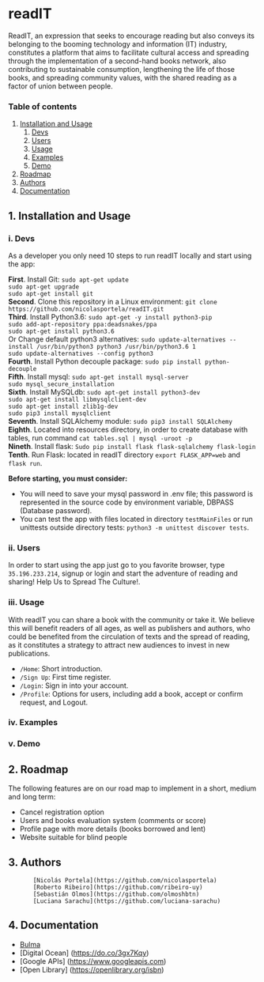 # readIT

ReadIT, an expression that seeks to encourage reading but also conveys its belonging to the booming technology and information (IT) industry, constitutes a platform that aims to facilitate cultural access and spreading through the implementation of a second-hand books network, also contributing to sustainable consumption, lengthening the life of those books, and spreading community values, with the shared reading as a factor of union between people.

### Table of contents
1. [Installation and Usage](#1)
   1. [Devs](#11)
   2. [Users](#12)
   3. [Usage](#13)
   4. [Examples](#14)
   5. [Demo](#15)
2. [Roadmap](#2)
3. [Authors](#3)
4. [Documentation](#4)

## 1. Installation and Usage <a name="1"></a>

### i. Devs <a name="11"></a>
As a developer you only need 10 steps to run readIT locally and start using the app:

**First**. Install Git: `sudo apt-get update`\
                         `sudo apt-get upgrade`\
                         `sudo apt-get install git`\
**Second**. Clone this repository in a Linux environment: `git clone https://github.com/nicolasportela/readIT.git`\
**Third**. Install Python3.6: `sudo apt-get -y install python3-pip`\
                              `sudo add-apt-repository ppa:deadsnakes/ppa`\
                              `sudo apt-get install python3.6`\
           Or Change default python3 alternatives: `sudo update-alternatives --install /usr/bin/python3 python3 /usr/bin/python3.6 1`\
                                                   `sudo update-alternatives --config python3`\
**Fourth**. Install Python decouple package: `sudo pip install python-decouple`\
**Fifth**. Install mysql: `sudo apt-get install mysql-server`\
                           `sudo mysql_secure_installation`\
**Sixth**. Install MySQLdb: `sudo apt-get install python3-dev`\
                            `sudo apt-get install libmysqlclient-dev`\
                            `sudo apt-get install zlib1g-dev`\
                            `sudo pip3 install mysqlclient`\
**Seventh**. Install SQLAlchemy module: `sudo pip3 install SQLAlchemy`\
**Eighth**. Located into resources directory, in order to create database with tables, run command `cat tables.sql | mysql -uroot -p`\
**Nineth**. Install flask: `Sudo pip install flask flask-sqlalchemy flask-login`\
**Tenth**. Run Flask: located in readIT directory  `export FLASK_APP=web` and `flask run`.


**Before starting, you must consider:**
* You will need to save your mysql password in .env file; this password is represented in the source code by environment variable, DBPASS (Database password).
* You can test the app with files located in directory `testMainFiles` or run unittests outside directory tests: `python3 -m unittest discover tests`.

### ii. Users <a name="12"></a>
In order to start using the app just go to you favorite browser, type `35.196.233.214`, signup or login and start the adventure of reading and sharing! Help Us to Spread The Culture!.

### iii. Usage <a name="13"></a>
With readIT you can share a book with the community or take it. We believe this will benefit readers of all ages, as well as publishers and authors, who could be benefited from the circulation of texts and the spread of reading, as it constitutes a strategy to attract new audiences to invest in new publications.

* `/Home`: Short introduction.
* `/Sign Up`: First time register.
* `/Login`: Sign in into your account.
* `/Profile`: Options for users, including add a book, accept or confirm request, and Logout.

### iv. Examples <a name="14"></a>


### v. Demo <a name="15"></a>


## 2. Roadmap <a name="2"></a>

The following features are on our road map to implement in a short, medium and long term:   
   - Cancel registration option
   - Users and books evaluation system (comments or score)
   - Profile page with more details (books borrowed and lent)
   - Website suitable for blind people

## 3. Authors <a name="3"></a>
           [Nicolás Portela](https://github.com/nicolasportela)
           [Roberto Ribeiro](https://github.com/ribeiro-uy)
           [Sebastián Olmos](https://github.com/olmoshbtn)
           [Luciana Sarachu](https://github.com/luciana-sarachu)

## 4. Documentation <a name="4"></a>
* [Bulma](https://bulma.io/)
* [Digital Ocean] (https://do.co/3gx7Kqy)
* [Google APIs] (https://www.googleapis.com)
* [Open Library] (https://openlibrary.org/isbn)
</br>